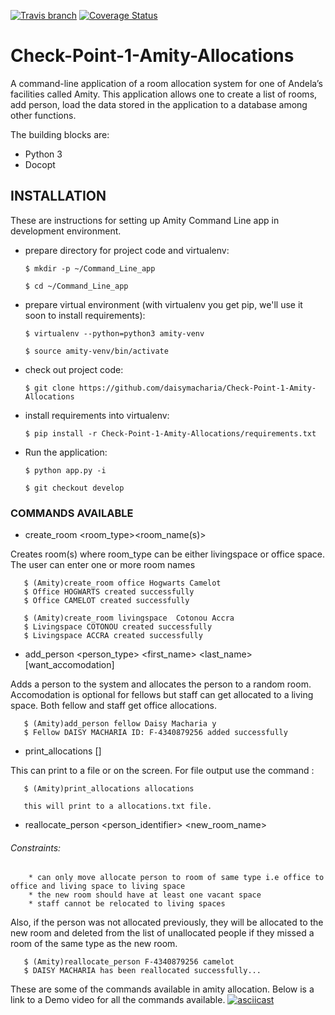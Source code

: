 [![Travis branch](https://img.shields.io/travis/daisymacharia/Check-Point-1-Amity-Allocations/develop.svg)]()
[![Coverage Status](https://coveralls.io/repos/github/daisymacharia/Check-Point-1-Amity-Allocations/badge.svg?branch=develop)](https://coveralls.io/github/daisymacharia/Check-Point-1-Amity-Allocations?branch=develop)
# Check-Point-1-Amity-Allocations
A command-line application of a room allocation system for one of Andela’s facilities called Amity. This application allows one to create a list of rooms, add person, load the data stored in the application to a database among other functions.

The building blocks are:
  * Python 3
  * Docopt

## INSTALLATION
These are instructions for setting up Amity Command Line app in development environment.

* prepare directory for project code and virtualenv:

      $ mkdir -p ~/Command_Line_app

      $ cd ~/Command_Line_app
* prepare virtual environment (with virtualenv you get pip, we'll use it soon to install requirements):

      $ virtualenv --python=python3 amity-venv

      $ source amity-venv/bin/activate
* check out project code:

      $ git clone https://github.com/daisymacharia/Check-Point-1-Amity-Allocations

* install requirements into virtualenv:

      $ pip install -r Check-Point-1-Amity-Allocations/requirements.txt

 * Run the application:

       $ python app.py -i

       $ git checkout develop

 ### COMMANDS AVAILABLE
 * create_room <room_type><room_name(s)>

 Creates room(s) where room_type can be either livingspace or office space.
 The user can enter one or more room names

       $ (Amity)create_room office Hogwarts Camelot
       $ Office HOGWARTS created successfully
       $ Office CAMELOT created successfully

       $ (Amity)create_room livingspace  Cotonou Accra
       $ Livingspace COTONOU created successfully
       $ Livingspace ACCRA created successfully

 * add_person <person_type> <first_name> <last_name> [want_accomodation]

  Adds a person to the system and allocates the person to a random room. Accomodation is optional for fellows but staff can get  allocated to a living space. Both fellow and staff get office allocations.

       $ (Amity)add_person fellow Daisy Macharia y
       $ Fellow DAISY MACHARIA ID: F-4340879256 added successfully

 * print_allocations [<filename>]

 This can print to a file or on the screen. For file output use the command :

       $ (Amity)print_allocations allocations

       this will print to a allocations.txt file.

 * reallocate_person <person_identifier> <new_room_name>

 ###### Constraints:

        * can only move allocate person to room of same type i.e office to office and living space to living space
        * the new room should have at least one vacant space
        * staff cannot be relocated to living spaces

Also, if the person was not allocated previously, they will be allocated to the new room and deleted from the list of unallocated people if they missed a room of the same type as the new room.

       $ (Amity)reallocate_person F-4340879256 camelot
       $ DAISY MACHARIA has been reallocated successfully...
       
These are some of the commands available in amity allocation. Below is a link to a Demo video for all the commands available.
[![asciicast](https://asciinema.org/a/aji5ojsoazo3grjru8zx7igr5.png)](https://asciinema.org/a/aji5ojsoazo3grjru8zx7igr5)


